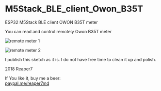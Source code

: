 # M5Stack_BLE_client_Owon_B35T
ESP32 M5Stack BLE client OWON B35T meter

You can read and control remotely Owon B35T meter

![remote meter 1](https://github.com/reaper7/M5Stack_BLE_client_Owon_B35T/blob/master/docs/m5stack.jpg)

![remote meter 2](https://github.com/reaper7/M5Stack_BLE_client_Owon_B35T/blob/master/docs/m5stack_meter.jpg)

I publish this sketch as it is.
I do not have free time to clean it up and polish.

2018 Reaper7

If You like it, buy me a beer:<br>
[paypal.me/reaper7md](https://www.paypal.me/reaper7md)
